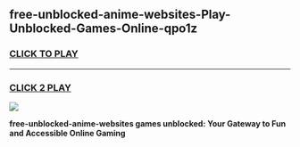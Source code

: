
## free-unblocked-anime-websites-Play-Unblocked-Games-Online-qpo1z
<h3>
<a href="https://premium76.site?title=free-unblocked-anime-websites&ref=25A">CLICK TO PLAY</a></h3>
<hr>

<h3>
<a href="https://premium76.site?title=free-unblocked-anime-websites&ref=25A">CLICK 2 PLAY</a>
  
</h3>

<a href="https://premium76.site?title=free-unblocked-anime-websites&ref=25A"><img src="https://clearcache.store/games.png"></a>


**free-unblocked-anime-websites games unblocked: Your Gateway to Fun and Accessible Online Gaming**
